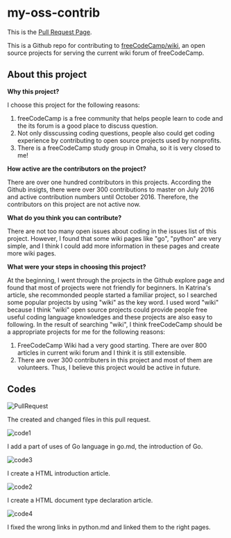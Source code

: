 # my-oss-contrib

This is the [Pull Request Page](https://github.com/freeCodeCamp/wiki/pull/1283).

This is a Github repo for contributing to [freeCodeCamp/wiki](https://github.com/freeCodeCamp/wiki), an open source projects for serving the current wiki forum of freeCodeCamp.

## About this project

**Why this project?**

I choose this project for the following reasons:
1. freeCodeCamp is a free community that helps people learn to code and the its forum is a good place to discuss question.
2. Not only disscussing coding questions, people also could get coding experience by contributing to open source projects used by nonprofits.
3. There is a freeCodeCamp study group in Omaha, so it is very closed to me!

**How active are the contributors on the project?**

There are over one hundred contributors in this projects. According the Github insigts, there were over 300 contributions to master on July 2016 and active contribution numbers until October 2016. Therefore, the contributors on this project are not active now. 

**What do you think you can contribute?**

There are not too many open issues about coding in the issues list of this project. However, I found that some wiki pages like "go", "python" are very simple, and I think I could add more information in these pages and create more wiki pages.

**What were your steps in choosing this project?**

At the beginning, I went through the projects in the Github explore page and found that most of projects were not friendly for beginners. In Katrina's article, she recommonded people started a familiar project, so I searched some popular projects by using "wiki" as the key word. I used word "wiki" because I think "wiki" open source projects could provide people free useful coding language knowledges and these projects are also easy to following. In the result of searching "wiki", I think freeCodeCamp should be a appropriate projects for me for the following reasons:
1. FreeCodeCamp Wiki had a very good starting. There are over 800 articles in current wiki forum and I think it is still extensible. 
2. There are over 300 contributers in this project and most of them are volunteers. Thus, I believe this project would be active in future. 

## Codes

![PullRequest](https://user-images.githubusercontent.com/17072014/33281494-15a8c478-d36b-11e7-9b22-00dc121ff82a.png)

The created and changed files in this pull request.

![code1](https://user-images.githubusercontent.com/17072014/33281509-1f42035a-d36b-11e7-928d-d97c9ef8befd.png)

I add a part of uses of Go language in go.md, the introduction of Go.

![code3](https://user-images.githubusercontent.com/17072014/33281518-22f654c4-d36b-11e7-8cb1-2397ab3d833c.png)

I create a HTML introduction article.

![code2](https://user-images.githubusercontent.com/17072014/33281517-22e2721a-d36b-11e7-9b7f-f7ded548aaa7.png)

I create a HTML document type declaration article.

![code4](https://user-images.githubusercontent.com/17072014/33281519-230960a0-d36b-11e7-92a5-4e30bddfe1a9.png)

I fixed the wrong links in python.md and linked them to the right pages.
